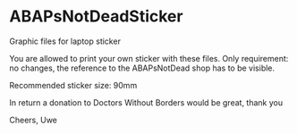 # ABAPsNotDeadSticker
Graphic files for laptop sticker

You are allowed to print your own sticker with these files. Only requirement: no changes, the reference to the ABAPsNotDead shop has to be visible.

Recommended sticker size: 90mm

In return a donation to Doctors Without Borders would be great, thank you

Cheers, Uwe

